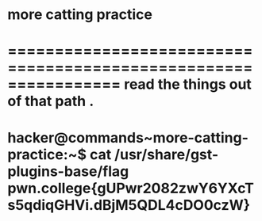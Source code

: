 # more catting practice
================================================================
read the things out of that path .
====================================================================================
hacker@commands~more-catting-practice:~$ cat /usr/share/gst-plugins-base/flag
pwn.college{gUPwr2082zwY6YXcTs5qdiqGHVi.dBjM5QDL4cDO0czW}
============================================================
